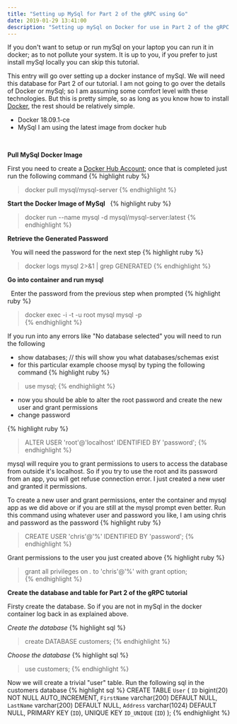 ```yaml
---
title: "Setting up MySql for Part 2 of the gRPC using Go"
date: 2019-01-29 13:41:00
description: "Setting up mySql on Docker for use in Part 2 of the gRPC and Go Tutorial"
---
```

If you don't want to setup or run mySql on your laptop you can run it in docker; as to not pollute your system.  It is up to you, if you prefer to just install mySql locally you can skip this tutorial.

This entry will go over setting up a docker instance of mySql.  We will need this database for Part 2 of our tutorial.  I am not going to go over the details of Docker or mySql; so I am assuming some comfort level with these technologies.  But this is pretty simple, so as long as you know how to install [Docker][docker-desktop-url], the rest should be relatively simple.

* Docker 18.09.1-ce
* MySql I am using the latest image from docker hub

&nbsp;

**Pull MySql Docker Image**

First you need to create a [Docker Hub Account][docker-hub-url]; once that is completed just run the following command
{% highlight ruby %}
> docker pull mysql/mysql-server
{% endhighlight %}

**Start the Docker Image of MySql**
&nbsp;
{% highlight ruby %}
> docker run --name mysql -d mysql/mysql-server:latest
{% endhighlight %}

**Retrieve the Generated Password**

&nbsp;
You will need the password for the next step
{% highlight ruby %}
> docker logs mysql 2>&1 | grep GENERATED
{% endhighlight %}

**Go into container and run mysql**

&nbsp;
Enter the password from the previous step when prompted
{% highlight ruby %}
> docker exec -i -t -u root mysql mysql -p  
{% endhighlight %}

If you run into any errors like "No database selected" you will need to run the following

* show databases; // this will show you what databases/schemas exist
* for this particular example choose mysql by typing the following command 
{% highlight ruby %}
> use mysql;
{% endhighlight %}

* now you should be able to alter the root password and create the new user and grant permissions
* change password 

{% highlight ruby %}
> ALTER USER 'root'@'localhost' IDENTIFIED BY 'password';
{% endhighlight %}

mysql will require you to grant permissions to users to access the database from outside it's localhost.  So if you try to use the root and its password from an app, you will get refuse connection error.  I just created a new user and granted it permissions.

To create a new user and grant permissions, enter the container and mysql app as we did above or if you are still at the mysql prompt even better. Run this command using whatever user and password you like, I am using chris and password as the password 
{% highlight ruby %}
> CREATE USER 'chris'@'%' IDENTIFIED BY 'password';
{% endhighlight %}

Grant permissions to the user you just created above 
{% highlight ruby %}
> grant all privileges on *.* to 'chris'@'%' with grant option;      
{% endhighlight %}

**Create the database and table for Part 2 of the gRPC tutorial**

Firsty create the database.  So if you are not in mySql in the docker container log back in as explained above.

*Create the database*
{% highlight sql %}
> create DATABASE customers;
{% endhighlight %}

*Choose the database*
{% highlight sql %}
> use customers;
{% endhighlight %}

Now we will create a trivial "user" table.  Run the following sql in the customers database
{% highlight sql %}
CREATE TABLE `User` (   `ID` bigint(20) NOT NULL AUTO_INCREMENT,   `FirstName` varchar(200) DEFAULT NULL,  `LastName` varchar(200) DEFAULT NULL, `Address` varchar(1024) DEFAULT NULL, PRIMARY KEY (`ID`),   UNIQUE KEY `ID_UNIQUE` (`ID`) );
{% endhighlight %}



[docker-desktop-url]: https://www.docker.com/products/docker-desktop
[docker-hub-url]: https://www.docker.com/products/docker-hub
